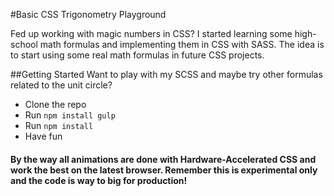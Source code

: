 #Basic CSS Trigonometry Playground

Fed up working with magic numbers in CSS?
I started learning some high-school math formulas and implementing them in CSS with SASS. The idea is to start using some real math formulas in future CSS projects.

##Getting Started
Want to play with my SCSS and maybe try other formulas related to the unit circle?
* Clone the repo
* Run `npm install gulp`
* Run `npm install`
* Have fun

#### By the way all animations are done with Hardware-Accelerated CSS and work the best on the latest browser. Remember this is experimental only and the code is way to big for production!
